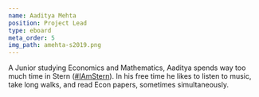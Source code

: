 ```yaml
---
name: Aaditya Mehta
position: Project Lead
type: eboard
meta_order: 5
img_path: amehta-s2019.png
---
```

A Junior studying Economics and Mathematics, Aaditya spends way too much time
in Stern ([#IAmStern][hashtag-i-am-stern]). In his free time he likes to listen
to music, take long walks, and read Econ papers, sometimes simultaneously.

[hashtag-i-am-stern]: http://www.stern.nyu.edu/experience-stern
